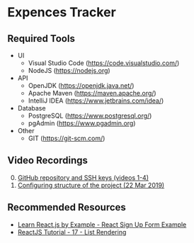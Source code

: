 # Expences Tracker
## Required Tools
- UI
  - Visual Studio Code (https://code.visualstudio.com/)
  - NodeJS (https://nodejs.org)
- API
  - OpenJDK (https://openjdk.java.net/)
  - Apache Maven (https://maven.apache.org/)
  - IntelliJ IDEA (https://www.jetbrains.com/idea/)
- Database
  - PostgreSQL (https://www.postgresql.org/)
  - pgAdmin (https://www.pgadmin.org)
- Other
  - GIT (https://git-scm.com/)
## Video Recordings
0. [GitHub repository and SSH keys (videos 1-4)](https://github.com/vvoityshyn/OOP_Labs)
1. [Configuring structure of the project (22 Mar 2019)](https://drive.google.com/drive/u/0/folders/1NbPkQVSID6iCbWGC3DI6ixfnIR9Us8hx)
## Recommended Resources
- [Learn React.js by Example - React Sign Up Form Example](https://www.youtube.com/watch?v=56E8b9prPTs)
- [ReactJS Tutorial - 17 - List Rendering](https://www.youtube.com/watch?v=5s8Ol9uw-yM)
